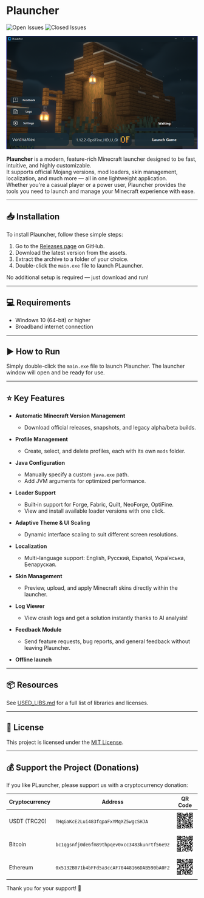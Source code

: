 # Plauncher
![Open Issues](https://img.shields.io/github/issues-raw/PLauncher-Team/PLauncher) ![Closed Issues](https://img.shields.io/github/issues-closed-raw/PLauncher-Team/PLauncher)

<div align="center">
  <img src="PLauncher.png" width="600">
</div>

**Plauncher** is a modern, feature-rich Minecraft launcher designed to be fast, intuitive, and highly customizable.  
It supports official Mojang versions, mod loaders, skin management, localization, and much more — all in one lightweight application.  
Whether you're a casual player or a power user, Plauncher provides the tools you need to launch and manage your Minecraft experience with ease.

---

## 📥 Installation

To install Plauncher, follow these simple steps:

1. Go to the [Releases page](https://github.com/PLauncher-Team/PLauncher/releases) on GitHub.  
2. Download the latest version from the assets.  
3. Extract the archive to a folder of your choice.  
4. Double-click the `main.exe` file to launch PLauncher.

No additional setup is required — just download and run!

---

## 💻 Requirements

- Windows 10 (64-bit) or higher  
- Broadband internet connection

---

## ▶️ How to Run

Simply double-click the `main.exe` file to launch Plauncher. The launcher window will open and be ready for use.

---

## ⭐ Key Features

- **Automatic Minecraft Version Management**
  - Download official releases, snapshots, and legacy alpha/beta builds.

- **Profile Management**
  - Create, select, and delete profiles, each with its own `mods` folder.

- **Java Configuration**
  - Manually specify a custom `java.exe` path.
  - Add JVM arguments for optimized performance.

- **Loader Support**
  - Built‑in support for Forge, Fabric, Quilt, NeoForge, OptiFine.
  - View and install available loader versions with one click.

- **Adaptive Theme & UI Scaling**
  - Dynamic interface scaling to suit different screen resolutions.

- **Localization**
  - Multi-language support: English, Русский, Español, Українська, Беларуская.

- **Skin Management**
  - Preview, upload, and apply Minecraft skins directly within the launcher.

- **Log Viewer**
  - View crash logs and get a solution instantly thanks to AI analysis!

- **Feedback Module**
  - Send feature requests, bug reports, and general feedback without leaving Plauncher.

- **Offline launch**

---

## 📦 Resources

See [USED_LIBS.md](USED_LIBS.md) for a full list of libraries and licenses.

---

## 📄 License

This project is licensed under the [MIT License](LICENSE).

---

## 💰 Support the Project (Donations)

If you like PLauncher, please support us with a cryptocurrency donation:

| Cryptocurrency | Address                                    | QR Code                 |
|----------------|--------------------------------------------|-------------------------|
| USDT (TRC20)   | `THqGaKcE2Lui483fqpaFxYMqXZ5wgcSHJA`      | ![QR USDT](qr/qr_usdt.png)|
| Bitcoin        | `bc1qgsnfj0de6fm89thpqev0xcc3483kunrtf56e9z` | ![QR BTC](qr/qr_btc.png)  |
| Ethereum       | `0x5132B071b4bFFd5a3ccAF70448166DAB590bA0F2` | ![QR ETH](qr/qr_eth.png)  |

Thank you for your support! 🙏
